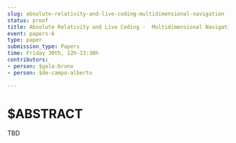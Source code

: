 ```yaml
---
slug: absolute-relativity-and-live-coding-multidimensional-navigation
status: proof
title: Absolute Relativity and Live Coding -  Multidimensional Navigation
event: papers-6
type: paper
submission_type: Papers
time: Friday 30th, 12h-13:30h
contributors:
- person: $gola-bruno
- person: $de-campo-alberto

---
```


# $ABSTRACT

TBD

